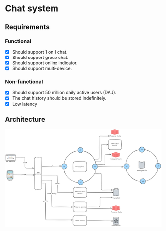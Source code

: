 # Chat system
## Requirements
### Functional
- [x] Should support 1 on 1 chat.
- [x] Should support group chat.
- [x] Should support online indicator.
- [x] Should support multi-device.
### Non-functional
- [x] Should support 50 million daily active users (DAU).
- [x] The chat history should be stored indefinitely.
- [x] Low latency
## Architecture
![Chat system](assets/chat-system.excalidraw.png)